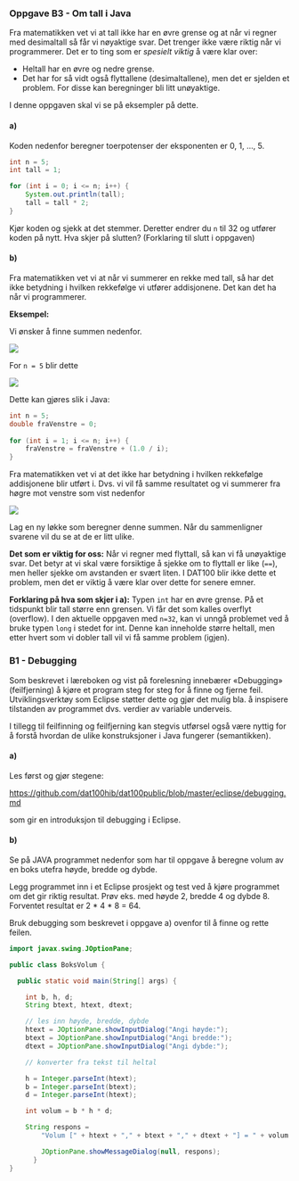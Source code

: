 ### Oppgave B3 - Om tall i Java

Fra matematikken vet vi at tall ikke har en øvre grense og at når vi regner med desimaltall så får vi nøyaktige svar. Det trenger ikke være riktig når vi programmerer. Det er to ting som er *spesielt viktig* å være klar over:

-	Heltall har en øvre og nedre grense.
-	Det har for så vidt også flyttallene (desimaltallene), men det er sjelden et problem.  For disse kan beregninger bli litt unøyaktige.  

I denne oppgaven skal vi se på eksempler på dette.

#### a) 

Koden nedenfor beregner toerpotenser der eksponenten er 0, 1, …, 5.

```java
int n = 5;
int tall = 1;

for (int i = 0; i <= n; i++) {
    System.out.println(tall);
    tall = tall * 2;
}
```

Kjør koden og sjekk at det stemmer. Deretter endrer du `n` til 32 og utfører koden på nytt. Hva skjer på slutten? (Forklaring til slutt i oppgaven)

#### b) 

Fra matematikken vet vi at når vi summerer en rekke med tall, så har det ikke betydning i hvilken rekkefølge vi utfører addisjonene. Det kan det ha når vi programmerer. 

**Eksempel:**

Vi ønsker å finne summen nedenfor.

![](assets/sum.png)

For `n = 5` blir dette

![](assets/rekkevenstre.png)

Dette kan gjøres slik i Java:

```java
int n = 5;
double fraVenstre = 0;
    
for (int i = 1; i <= n; i++) {
    fraVenstre = fraVenstre + (1.0 / i);
}
```

Fra matematikken vet vi at det ikke har betydning i hvilken rekkefølge addisjonene blir utført i. Dvs. vi vil få samme resultatet og vi summerer fra høgre mot venstre som vist nedenfor

![](assets/rekkehogre.png)

Lag en ny løkke som beregner denne summen. Når du sammenligner svarene vil du se at de er litt ulike.

**Det som er viktig for oss:** Når vi regner med flyttall, så kan vi få unøyaktige svar. Det betyr at vi skal være forsiktige å sjekke om to flyttall er like (`==`), men heller sjekke om avstanden er svært liten.
I DAT100 blir ikke dette et problem, men det er viktig å være klar over dette for senere emner.

**Forklaring på hva som skjer i a):** Typen `int` har en øvre grense. På et tidspunkt blir tall større enn grensen. Vi får det som kalles overflyt (overflow). I den aktuelle oppgaven med `n=32`, kan vi unngå problemet ved å bruke typen `long` i stedet for int.  Denne kan inneholde større heltall, men etter hvert som vi dobler tall vil vi få samme problem (igjen). 

### B1 - Debugging

Som beskrevet i læreboken og vist på forelesning innebærer «Debugging» (feilfjerning) å kjøre et program steg for steg for å finne og fjerne feil. Utviklingsverktøy som Eclipse støtter dette og gjør det mulig bla. å inspisere tilstanden av programmet dvs. verdier av variable underveis.

I tillegg til feilfinning og feilfjerning kan stegvis utførsel også være nyttig for å forstå hvordan de ulike konstruksjoner i Java fungerer (semantikken).

#### a)

Les først og gjør stegene:

https://github.com/dat100hib/dat100public/blob/master/eclipse/debugging.md

som gir en introduksjon til debugging i Eclipse.

#### b)

Se på JAVA programmet nedenfor som har til oppgave å beregne volum av en boks utefra høyde, bredde og dybde.

Legg programmet inn i et Eclipse prosjekt og test ved å kjøre programmet om det gir riktig resultat. Prøv eks. med høyde 2, bredde 4 og dybde 8. Forventet resultat er 2 * 4 * 8 = 64.

Bruk debugging som beskrevet i oppgave a) ovenfor til å finne og rette feilen.

```java
import javax.swing.JOptionPane;

public class BoksVolum {

  public static void main(String[] args) {

    int b, h, d;
    String btext, htext, dtext;

    // les inn høyde, bredde, dybde
    htext = JOptionPane.showInputDialog("Angi høyde:");
    btext = JOptionPane.showInputDialog("Angi bredde:");
    dtext = JOptionPane.showInputDialog("Angi dybde:");

    // konverter fra tekst til heltal

    h = Integer.parseInt(htext);
    b = Integer.parseInt(btext);
    d = Integer.parseInt(htext);

    int volum = b * h * d;

    String respons =
        "Volum [" + htext + "," + btext + "," + dtext + "] = " + volum;

        JOptionPane.showMessageDialog(null, respons);
      }
}
```